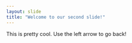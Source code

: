 ```yaml
---
layout: slide
title: "Welcome to our second slide!"
---
```

This is pretty cool.
Use the left arrow to go back!
